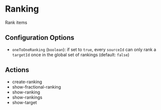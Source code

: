 # Ranking

Rank items

## Configuration Options

- `oneToOneRanking` (`boolean`): if set to `true`, every `sourceId` can only rank a `targetId` once in the global set of rankings (default: `false`)

## Actions

- create-ranking
- show-fractional-ranking
- show-ranking
- show-rankings
- show-target
